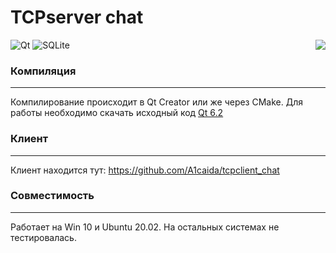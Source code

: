 # TCPserver chat

<img src="https://c.tenor.com/izUQQggwK44AAAAC/makise-kurisu.gif" align="right" />

![Qt](https://img.shields.io/badge/Qt-%23217346.svg?style=for-the-badge&logo=Qt&logoColor=white)
![SQLite](https://img.shields.io/badge/sqlite-%2307405e.svg?style=for-the-badge&logo=sqlite&logoColor=white)

### Компиляция 
____

Компилирование происходит в Qt Creator или же через CMake. Для работы необходимо скачать исходный код <a href="https://www.qt.io/download-open-source?hsCtaTracking=9f6a2170-a938-42df-a8e2-a9f0b1d6cdce%7C6cb0de4f-9bb5-4778-ab02-bfb62735f3e5">Qt 6.2</a>


### Клиент 
----

Клиент находится тут: https://github.com/A1caida/tcpclient_chat


### Совместимость
____

Работает на Win 10 и Ubuntu 20.02. На остальных системах не тестировалась.
